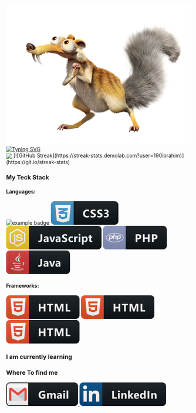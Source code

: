 
<img src="iceage.png"/>
<a href="https://git.io/typing-svg"><img src="https://readme-typing-svg.demolab.com?font=Fira+Code&pause=1000&width=435&lines=%F0%9F%91%8B+Hello+World%2C+I'm+Ibrahim!;A+Fullstack+web+developer" alt="Typing SVG" /></a>
<div>
<a href="https://github.com/anuraghazra/github-readme-stats">
  <img align="center" src="https://github-readme-stats.vercel.app/api/top-langs/?username=190ibrahim&langs_count=8)](https://github.com/anuraghazra/github-readme-stats" />
</a>
  [![GitHub Streak](https://streak-stats.demolab.com?user=190ibrahim)](https://git.io/streak-stats)
  </div>
<h3> My Teck Stack </h3>
<h4>Languages:</h4>
<div>
  <img src="[icons/html.svg](https://img.shields.io/badge/HTML5-E34F26?style=for-the-badge&logo=html5&logoColor=white)" alt="example badge" style="vertical-align:top margin:6px 4px">
  <img src="icons/css3.svg" alt="example badge" style="vertical-align:top margin:6px 4px">
  <img src="icons/js.svg" alt="example badge" style="vertical-align:top margin:6px 4px">
  <img src="icons/php.svg" alt="example badge" style="vertical-align:top margin:6px 4px">
  <img src="icons/java.svg" alt="example badge" style="vertical-align:top margin:6px 4px">
 </div>
 <h4>Frameworks:</h4>
<div>
  <img src="icons/html.svg" alt="example badge" style="vertical-align:top margin:6px 4px">
  <img src="icons/html.svg" alt="example badge" style="vertical-align:top margin:6px 4px">
  <img src="icons/html.svg" alt="example badge" style="vertical-align:top margin:6px 4px">
  </div>
<h3>I am currently learning</h3> 


<h3>Where To find me</h3>
<p>
 <a href="mailto:190ibrahimahmed@gmail.com">
     <img src="icons/gmail.svg" />
 </a>
  <a href="https://www.linkedin.com/in/ibrahim-ibrahim-937a7823a/">
     <img src="icons/linkedin.svg" />
 </a>
</p>
<!--
**190ibrahim/190ibrahim** is a ✨ _special_ ✨ repository because its `README.md` (this file) appears on your GitHub profile.

Here are some ideas to get you started:

- 🔭 I’m currently working on ...
- 🌱 I’m currently learning ...
- 👯 I’m looking to collaborate on ...
- 🤔 I’m looking for help with ...
- 💬 Ask me about ...
- 📫 How to reach me: ...
- 😄 Pronouns: ...
- ⚡ Fun fact: ...
-->
